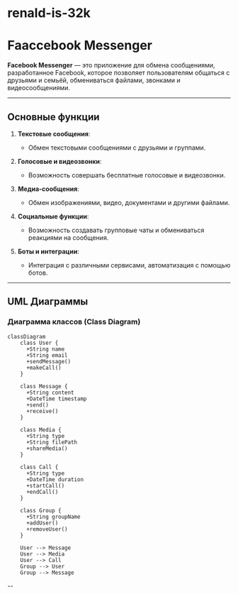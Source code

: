 # renald-is-32k

# Faaccebook Messenger

**Facebook Messenger** — это приложение для обмена сообщениями, разработанное Facebook, которое позволяет пользователям общаться с друзьями и семьёй, обмениваться файлами, звонками и видеосообщениями.

---

## Основные функции

1. **Текстовые сообщения**:
   - Обмен текстовыми сообщениями с друзьями и группами.

2. **Голосовые и видеозвонки**:
   - Возможность совершать бесплатные голосовые и видеозвонки.

3. **Медиа-сообщения**:
   - Обмен изображениями, видео, документами и другими файлами.

4. **Социальные функции**:
   - Возможность создавать групповые чаты и обмениваться реакциями на сообщения.

5. **Боты и интеграции**:
   - Интеграция с различными сервисами, автоматизация с помощью ботов.

---

## UML Диаграммы

### Диаграмма классов (Class Diagram)

```mermaid
classDiagram
    class User {
      +String name
      +String email
      +sendMessage()
      +makeCall()
    }

    class Message {
      +String content
      +DateTime timestamp
      +send()
      +receive()
    }

    class Media {
      +String type
      +String filePath
      +shareMedia()
    }

    class Call {
      +String type
      +DateTime duration
      +startCall()
      +endCall()
    }

    class Group {
      +String groupName
      +addUser()
      +removeUser()
    }

    User --> Message
    User --> Media
    User --> Call
    Group --> User
    Group --> Message
```
--
